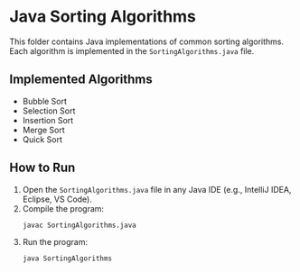 # Java Sorting Algorithms

This folder contains Java implementations of common sorting algorithms.  
Each algorithm is implemented in the `SortingAlgorithms.java` file.

## Implemented Algorithms
- Bubble Sort
- Selection Sort
- Insertion Sort
- Merge Sort
- Quick Sort

## How to Run
1. Open the `SortingAlgorithms.java` file in any Java IDE (e.g., IntelliJ IDEA, Eclipse, VS Code).
2. Compile the program:
   ```bash
   javac SortingAlgorithms.java
3. Run the program:
   ```bash
   java SortingAlgorithms

